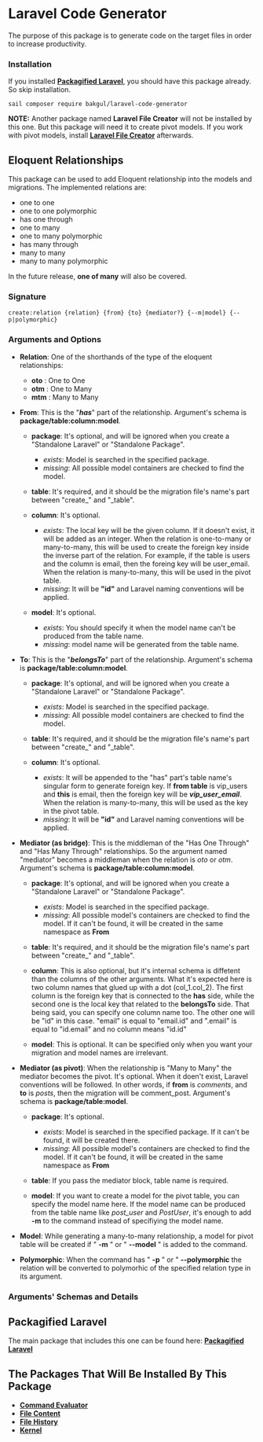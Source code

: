 # Laravel Code Generator

The purpose of this package is to generate code on the target files in order to increase productivity.

### Installation
If you installed **[Packagified Laravel](https://github.com/bulentAkgul/packagified-laravel)**, you should have this package already. So skip installation.
```
sail composer require bakgul/laravel-code-generator
```
**NOTE:** Another package named **Laravel File Creator** will not be installed by this one. But this package will need it to create pivot models. If you work with pivot models, install **[Laravel File Creator](https://github.com/bulentAkgul/laravel-file-creator)** afterwards.

## Eloquent Relationships
This package can be used to add Eloquent relationship into the models and migrations. The implemented relations are:

+ one to one
+ one to one polymorphic
+ has one through
+ one to many
+ one to many polymorphic
+ has many through
+ many to many
+ many to many polymorphic

In the future release, **one of many** will also be covered.

### Signature
```
create:relation {relation} {from} {to} {mediator?} {--m|model} {--p|polymorphic}
```

### Arguments and Options
+ **Relation**: One of the shorthands of the type of the eloquent relationships:
  + **oto** : One to One
  + **otm** : One to Many
  + **mtm** : Many to Many

+ **From**: This is the "***has***" part of the relationship. Argument's schema is **package/table:column:model**.

  + **package**: It's optional, and will be ignored when you create a "Standalone Laravel" or "Standalone Package".
    + *exists*: Model is searched in the specified package.
    + *missing*: All possible model containers are checked to find the model.

  + **table**: It's required, and it should be the migration file's name's part between "create_" and "_table".

  + **column**: It's optional.
    + *exists*: The local key will be the given column. If it doesn't exist, it will be added as an integer. When the relation is one-to-many or many-to-many, this will be used to create the foreign key inside the inverse part of the relation. For example, if the table is users and the column is email, then the foreing key will be user_email. When the relation is many-to-many, this will be used in the pivot table.
    + *missing*: It will be **"id"** and Laravel naming conventions will be applied.

  + **model**: It's optional.
    + *exists*: You should specify it when the model name can't be produced from the table name.
    + *missing*: model name will be generated from the table name.

+ **To**: This is the "***belongsTo***" part of the relationship. Argument's schema is **package/table:column:model**.

  + **package**: It's optional, and will be ignored when you create a "Standalone Laravel" or "Standalone Package".
    + *exists*: Model is searched in the specified package.
    + *missing*: All possible model containers are checked to find the model.

  + **table**: It's required, and it should be the migration file's name's part between "create_" and "_table".

  + **column**: It's optional.
    + *exists*: It will be appended to the "has" part's table name's singular form to generate foreign key. If **from table** is vip_users and **this** is email, then the foreign key will be ***vip_user_email***. When the relation is many-to-many, this will be used as the key in the pivot table. 
    + *missing*: It will be **"id"** and Laravel naming conventions will be applied.

+ **Mediator (as bridge)**: This is the middleman of the "Has One Through" and "Has Many Through" relationships. So the argument named "mediator" becomes a middleman when the relation is *oto* or *otm*. Argument's schema is **package/table:column:model**.
 
  + **package**: It's optional, and will be ignored when you create a "Standalone Laravel" or "Standalone Package".
    + *exists*: Model is searched in the specified package.
    + *missing*: All possible model's containers are checked to find the model. If it can't be found, it will be created in the same namespace as **From**
 
  + **table**: It's required, and it should be the migration file's name's part between "create_" and "_table".
  
  + **column**: This is also optional, but it's internal schema is diffetent than the columns of the other arguments. What it's expected here is two column names that glued up with a dot (col_1.col_2). The first column is the foreign key that is connected to the **has** side, while the second one is the local key that related to the **belongsTo** side. That being said, you can specify one column name too. The other one will be "id" in this case. "email" is equal to "email.id" and ".email" is equal to "id.email" and no column means "id.id"

  + **model**: This is optional. It can be specified only when you want your migration and model names are irrelevant.

+ **Mediator (as pivot)**: When the relationship is "Many to Many" the mediator becomes the pivot. It's optional. When it doen't exist, Laravel conventions will be followed. In other words, if **from** is *comments*, and **to** is *posts*, then the migration will be comment_post. Argument's schema is **package/table:model**.

  + **package**: It's optional.
    + *exists*: Model is searched in the specified package. If it can't be found, it will be created there.
    + *missing*: All possible model's containers are checked to find the model. If it can't be found, it will be created in the same namespace as **From**

  + **table**: If you pass the mediator block, table name is required.

  + **model**: If you want to create a model for the pivot table, you can specify the model name here. If the model name can be produced from the table name like *post_user* and *PostUser*, it's enough to add **-m** to the command instead of specifiying the model name.

+ **Model**: While generating a many-to-many relationship, a model for pivot table will be created if " **-m** " or " **--model** " is added to the command.

+ **Polymorphic**: When the command has  " **-p** " or " **--polymorphic** the relation will be converted to polymorhic of the specified relation type in its argument.

### Arguments' Schemas and Details


## Packagified Laravel

The main package that includes this one can be found here: **[Packagified Laravel](https://github.com/bulentAkgul/packagified-laravel)**

## The Packages That Will Be Installed By This Package
+ **[Command Evaluator](https://github.com/bulentAkgul/command-evaluator)**
+ **[File Content](https://github.com/bulentAkgul/file-content)**
+ **[File History](https://github.com/bulentAkgul/file-history)**
+ **[Kernel](https://github.com/bulentAkgul/kernel)**